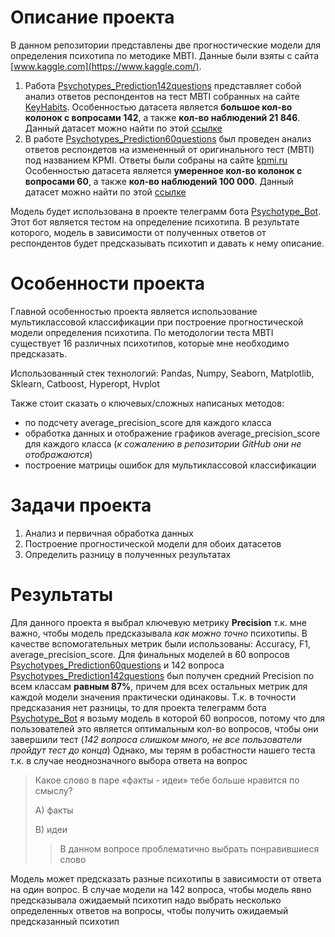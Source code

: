 # Описание проекта
В данном репозитории представлены две прогностические модели для определения психотипа по методике MBTI.
Данные были взяты с сайта [www.kaggle.com](https://www.kaggle.com/). 
1. Работа [Psychotypes_Prediction142questions](https://github.com/Playmen998/Data_Analysis/blob/master/Psychotype/Psychotypes_Prediction142questions.ipynb) 
представляет собой анализ ответов респондентов на тест MBTI собранных на сайте [KeyHabits](https://keyhabits.ru/). 
Особенностью датасета является **большое кол-во колонок с вопросами 142**, а также **кол-во наблюдений 21 846**.
Данный датасет можно найти по этой [ссылке](https://www.kaggle.com/datasets/pmenshih/kpmi-mbti-mod-test)
2. В работе [Psychotypes_Prediction60questions](https://github.com/Playmen998/Data_Analysis/blob/master/Psychotype/Psychotypes_Prediction60questions.ipynb) 
был проведен анализ ответов респондетов на измененный от оригинального тест (MBTI) под названием KPMI. Ответы были собраны на сайте [kpmi.ru](https://kpmi.ru/)
Особенностью датасета является **умеренное кол-во колонок с вопросами 60**, а также **кол-во наблюдений 100 000**.
Данный датасет можно найти по этой [ссылке](https://www.kaggle.com/datasets/pmenshih/kpmiru-questionnaires-data)

Модель будет использована в проекте телеграмм бота [Psychotype_Bot](https://github.com/Playmen998/Psychotype_Bot). 
Этот бот является тестом на определение психотипа. В результате которого, модель в зависимости от полученных ответов от респондентов будет предсказывать психотип и давать к нему описание.
# Особенности проекта
Главной особенностью проекта является использование мультиклассовой классификации при построение прогностической модели определения психотипа. 
По методологии теста MBTI существует 16 различных психотипов, которые мне необходимо предсказать. 

Использованный стек технологий:
Pandas, Numpy, Seaborn, Matplotlib, Sklearn, Catboost, Hyperopt, Hvplot

Также стоит сказать о ключевых/сложных написаных методов: 
+ по подсчету average_precision_score для каждого класса
+ обработка данных и отображение графиков average_precision_score для каждого класса (*к сожалению в репозитории GitHub они не отображаются*)
+ построение матрицы ошибок для мультиклассовой классификации

# Задачи проекта
1. Анализ и первичная обработка данных
2. Построение прогностической модели для обоих датасетов
3. Определить разницу в полученных результатах

# Результаты
Для данного проекта я выбрал ключевую метрику **Precision** т.к. мне важно, чтобы модель предсказывала *как можно точно* психотипы.
В качестве вспомогательных метрик были использованы: Accuracy, F1, average_precision_score.
Для финальных моделей в 60 вопросов [Psychotypes_Prediction60questions](https://github.com/Playmen998/Data_Analysis/blob/master/Psychotype/Psychotypes_Prediction60questions.ipynb) 
и 142 вопроса [Psychotypes_Prediction142questions](https://github.com/Playmen998/Data_Analysis/blob/master/Psychotype/Psychotypes_Prediction142questions.ipynb) был
получен средний Precision по всем классам **равным 87%**, причем для всех остальных метрик для каждой модели значения практически одинаковы.
Т.к. в точности предсказания нет разницы, то для проекта телеграмм бота [Psychotype_Bot](https://github.com/Playmen998/Psychotype_Bot) я возьму модель в которой 60 вопросов, потому что
для пользователей это является оптимальным кол-во вопросов, чтобы они завершили тест (*142 вопроса слишком много, не все пользователи пройдут тест до конца*)
Однако, мы терям в робастности нашего теста т.к. в случае неоднозначного выбора ответа на вопрос
>Какое слово в паре «факты - идеи» тебе больше нравится по смыслу?
>
>A) факты
>
>B) идеи
>>В данном вопросе проблематично  выбрать понравившиеся слово

Модель может предсказать разные психотипы в зависимости от ответа на один вопрос. В случае модели на 142 вопроса, чтобы модель явно предсказывала ожидаемый психотип 
надо выбрать несколько определенных ответов на вопросы, чтобы получить ожидаемый предсказанный психотип
